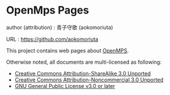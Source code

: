 # OpenMps Pages

author (attribution)
: 青子守歌 (aokomoriuta)

URL
: https://github.com/aokomoriuta

This project contains web pages about [OpenMPS](https://bitbucket.org/OpenMps/openmps).

Otherwise noted, all documents are multi-licensed as following:

* [Creative Commons Attribution-ShareAlike 3.0 Unported](http://creativecommons.org/licenses/by-sa/3.0/)
* [Creative Commons Attribution-Noncommercial 3.0 Unported](http://creativecommons.org/licenses/by-nc/3.0/)
* [GNU General Public License v3.0 or later](http://www.gnu.org/licenses/gpl.html)

